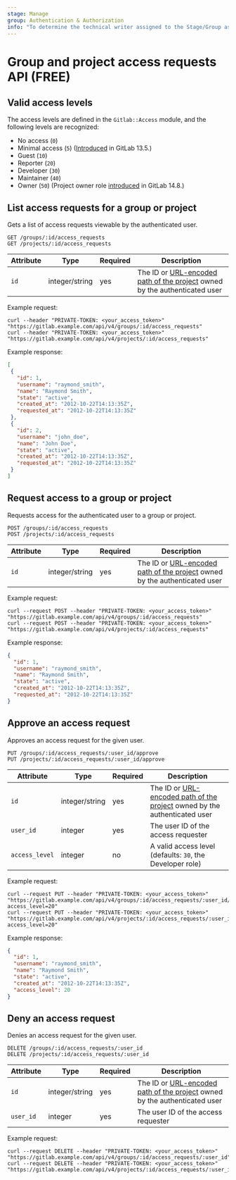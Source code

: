 ```yaml
---
stage: Manage
group: Authentication & Authorization
info: "To determine the technical writer assigned to the Stage/Group associated with this page, see https://about.gitlab.com/handbook/engineering/ux/technical-writing/#assignments"
---
```


# Group and project access requests API **(FREE)**

## Valid access levels

The access levels are defined in the `Gitlab::Access` module, and the
following levels are recognized:

- No access (`0`)
- Minimal access (`5`) ([Introduced](https://gitlab.com/gitlab-org/gitlab/-/issues/220203) in GitLab 13.5.)
- Guest (`10`)
- Reporter (`20`)
- Developer (`30`)
- Maintainer (`40`)
- Owner (`50`) (Project owner role [introduced](https://gitlab.com/gitlab-org/gitlab/-/issues/241503) in GitLab 14.8.)

## List access requests for a group or project

Gets a list of access requests viewable by the authenticated user.

```plaintext
GET /groups/:id/access_requests
GET /projects/:id/access_requests
```

| Attribute | Type           | Required | Description |
| --------- | -------------- | -------- | ----------- |
| `id`      | integer/string | yes      | The ID or [URL-encoded path of the project](index.md#namespaced-path-encoding) owned by the authenticated user |

Example request:

```shell
curl --header "PRIVATE-TOKEN: <your_access_token>" "https://gitlab.example.com/api/v4/groups/:id/access_requests"
curl --header "PRIVATE-TOKEN: <your_access_token>" "https://gitlab.example.com/api/v4/projects/:id/access_requests"
```

Example response:

```json
[
 {
   "id": 1,
   "username": "raymond_smith",
   "name": "Raymond Smith",
   "state": "active",
   "created_at": "2012-10-22T14:13:35Z",
   "requested_at": "2012-10-22T14:13:35Z"
 },
 {
   "id": 2,
   "username": "john_doe",
   "name": "John Doe",
   "state": "active",
   "created_at": "2012-10-22T14:13:35Z",
   "requested_at": "2012-10-22T14:13:35Z"
 }
]
```

## Request access to a group or project

Requests access for the authenticated user to a group or project.

```plaintext
POST /groups/:id/access_requests
POST /projects/:id/access_requests
```

| Attribute | Type           | Required | Description |
| --------- | -------------- | -------- | ----------- |
| `id`      | integer/string | yes      | The ID or [URL-encoded path of the project](index.md#namespaced-path-encoding) owned by the authenticated user |

Example request:

```shell
curl --request POST --header "PRIVATE-TOKEN: <your_access_token>" "https://gitlab.example.com/api/v4/groups/:id/access_requests"
curl --request POST --header "PRIVATE-TOKEN: <your_access_token>" "https://gitlab.example.com/api/v4/projects/:id/access_requests"
```

Example response:

```json
{
  "id": 1,
  "username": "raymond_smith",
  "name": "Raymond Smith",
  "state": "active",
  "created_at": "2012-10-22T14:13:35Z",
  "requested_at": "2012-10-22T14:13:35Z"
}
```

## Approve an access request

Approves an access request for the given user.

```plaintext
PUT /groups/:id/access_requests/:user_id/approve
PUT /projects/:id/access_requests/:user_id/approve
```

| Attribute      | Type           | Required | Description |
| -------------- | -------------- | -------- | ----------- |
| `id`           | integer/string | yes      | The ID or [URL-encoded path of the project](index.md#namespaced-path-encoding) owned by the authenticated user |
| `user_id`      | integer        | yes      | The user ID of the access requester                                                                             |
| `access_level` | integer        | no       | A valid access level (defaults: `30`, the Developer role)                                                   |

Example request:

```shell
curl --request PUT --header "PRIVATE-TOKEN: <your_access_token>" "https://gitlab.example.com/api/v4/groups/:id/access_requests/:user_id/approve?access_level=20"
curl --request PUT --header "PRIVATE-TOKEN: <your_access_token>" "https://gitlab.example.com/api/v4/projects/:id/access_requests/:user_id/approve?access_level=20"
```

Example response:

```json
{
  "id": 1,
  "username": "raymond_smith",
  "name": "Raymond Smith",
  "state": "active",
  "created_at": "2012-10-22T14:13:35Z",
  "access_level": 20
}
```

## Deny an access request

Denies an access request for the given user.

```plaintext
DELETE /groups/:id/access_requests/:user_id
DELETE /projects/:id/access_requests/:user_id
```

| Attribute | Type           | Required | Description |
| --------- | -------------- | -------- | ----------- |
| `id`      | integer/string | yes      | The ID or [URL-encoded path of the project](index.md#namespaced-path-encoding) owned by the authenticated user |
| `user_id` | integer        | yes      | The user ID of the access requester                                                                             |

Example request:

```shell
curl --request DELETE --header "PRIVATE-TOKEN: <your_access_token>" "https://gitlab.example.com/api/v4/groups/:id/access_requests/:user_id"
curl --request DELETE --header "PRIVATE-TOKEN: <your_access_token>" "https://gitlab.example.com/api/v4/projects/:id/access_requests/:user_id"
```
